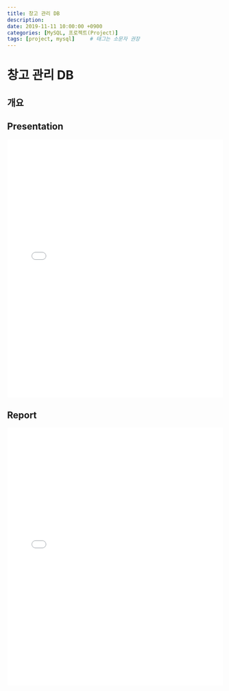```yaml
---
title: 창고 관리 DB
description: 
date: 2019-11-11 10:00:00 +0900
categories: [MySQL, 프로젝트(Project)]
tags: [project, mysql]     # 태그는 소문자 권장
---
```


# 창고 관리 DB
## 개요

## Presentation
<embed src="/assets/files/Mywarehouse.pdf" type="application/pdf" width="100%" height="600px" />

## Report
<embed src="/assets/files/mywarehouse_report.pdf" type="application/pdf" width="100%" height="600px" />